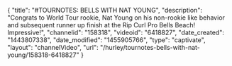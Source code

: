 {
    "title": "#TOURNOTES: BELLS WITH NAT YOUNG",
    "description": "Congrats to World Tour rookie, Nat Young on his non-rookie like behavior and subsequent runner up finish at the Rip Curl Pro Bells Beach! Impressive!",
    "channelid": "158318",
    "videoid": "6418827",
    "date_created": "1443807338",
    "date_modified": "1455905766",
    "type": "captivate",
    "layout": "channelVideo",
    "url": "\/hurley\/tournotes-bells-with-nat-young\/158318-6418827"
}